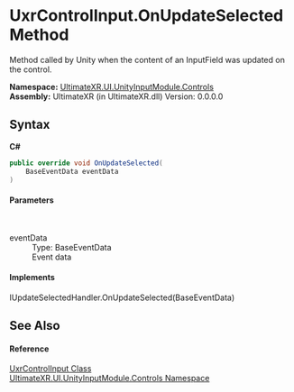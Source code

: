 # UxrControlInput.OnUpdateSelected Method 
 

Method called by Unity when the content of an InputField was updated on the control.

**Namespace:**&nbsp;<a href="N_UltimateXR_UI_UnityInputModule_Controls">UltimateXR.UI.UnityInputModule.Controls</a><br />**Assembly:**&nbsp;UltimateXR (in UltimateXR.dll) Version: 0.0.0.0

## Syntax

**C#**<br />
``` C#
public override void OnUpdateSelected(
	BaseEventData eventData
)
```


#### Parameters
&nbsp;<dl><dt>eventData</dt><dd>Type: BaseEventData<br />Event data</dd></dl>

#### Implements
IUpdateSelectedHandler.OnUpdateSelected(BaseEventData)<br />

## See Also


#### Reference
<a href="T_UltimateXR_UI_UnityInputModule_Controls_UxrControlInput">UxrControlInput Class</a><br /><a href="N_UltimateXR_UI_UnityInputModule_Controls">UltimateXR.UI.UnityInputModule.Controls Namespace</a><br />